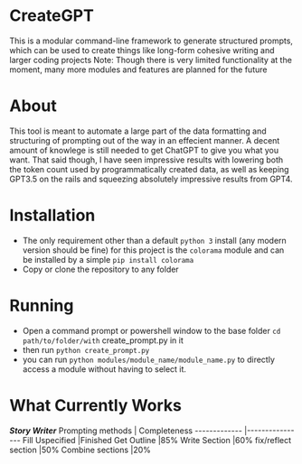# CreateGPT
This is a modular command-line framework to generate structured prompts, which can be used to create things like long-form cohesive writing and larger coding projects
Note: Though there is very limited functionality at the moment, many more modules and features are planned for the future

# About
This tool is meant to automate a large part of the data formatting and structuring of prompting out of the way in an effecient manner. A decent amount of knowlege is still needed to get ChatGPT to give you what you want. That said though, I have seen impressive results with lowering both the token count used by programmatically created data, as well as keeping GPT3.5 on the rails and squeezing absolutely impressive results from GPT4.

# Installation
* The only requirement other than a default ```python 3``` install (any modern version should be fine) for this project is the ```colorama``` module and can be installed by a simple ```pip install colorama```
* Copy or clone the repository to any folder

# Running
* Open a command prompt or powershell window to the base folder ```cd path/to/folder/with``` create_prompt.py in it
* then run ```python create_prompt.py```
* you can run ```python modules/module_name/module_name.py``` to directly access a module without having to select it.

# What Currently Works
___Story Writer___
Prompting methods | Completeness
-------------       |----------------
Fill Uspecified          |Finished
Get Outline          |85%
Write Section          |60%
fix/reflect section          |50%
Combine sections       |20%
